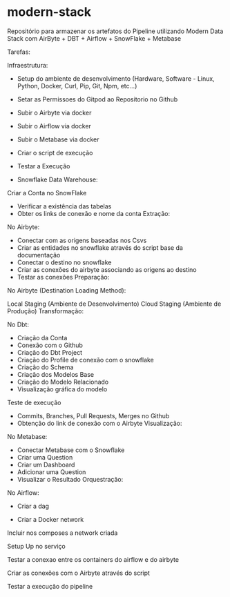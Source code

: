 # modern-stack

Repositório para armazenar os artefatos do Pipeline utilizando Modern Data Stack com AirByte + DBT + Airflow + SnowFlake + Metabase

Tarefas:

Infraestrutura:

- Setup do ambiente de desenvolvimento (Hardware, Software - Linux, Python, Docker, Curl, Pip, Git, Npm, etc...) 

- Setar as Permissoes do Gitpod ao Repositorio no Github 

- Subir o Airbyte via docker 

- Subir o Airflow via docker 

- Subir o Metabase via docker 

- Criar o script de execução 

- Testar a Execução 

- Snowflake Data Warehouse:

Criar a Conta no SnowFlake 
- Verificar a existência das tabelas 
- Obter os links de conexão e nome da conta 
Extração:

No Airbyte:

- Conectar com as origens baseadas nos Csvs 
- Criar as entidades no snowflake através do script base da documentação 
- Conectar o destino no snowflake 
- Criar as conexões do airbyte associando as origens ao destino 
- Testar as conexões 
Preparação:

No Airbyte (Destination Loading Method):

Local Staging (Ambiente de Desenvolvimento) 
Cloud Staging (Ambiente de Produção) 
Transformação:

No Dbt:

- Criação da Conta 
- Conexão com o Github 
- Criação do Dbt Project 
- Criação do Profile de conexão com o snowflake 
- Criação do Schema 
- Criação dos Modelos Base 
- Criação do Modelo Relacionado 
- Visualização gráfica do modelo 

Teste de execução 
- Commits, Branches, Pull Requests, Merges no Github 
- Obtenção do link de conexão com o Airbyte 
Visualização:

No Metabase:

- Conectar Metabase com o Snowflake
- Criar uma Question
- Criar um Dashboard
- Adicionar uma Question
- Visualizar o Resultado
Orquestração:

No Airflow:

- Criar a dag

- Criar a Docker network

Incluir nos composes a network criada

Setup Up no serviço

Testar a conexao entre os containers do airflow e do airbyte

Criar as conexões com o Airbyte através do script

Testar a execução do pipeline


